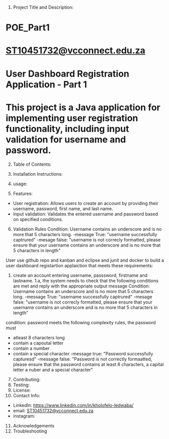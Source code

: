 1. Project Title and Description:
# POE_Part1
# ST10451732@vcconnect.edu.za
# User Dashboard Registration Application - Part 1
# This project is a Java application for implementing user registration functionality, including input validation for username and password.

2. Table of Contents:


3. Installation Instructions:

4. usage:

5. Features:
- User registration: Allows users to create an account by providing their username, password, first name, and last name.
- Input validation: Validates the entered username and password based on specified conditions.

6. Validation Rules
Condition: Username contains an underscore and is no more that 5 characters long. 
-message True: "username successfully captrured"
-mesage false: "username is not correcly formatted, please ensure that your username contains an underscore and is no more that 5 characters in length"

User
use github repo and kanban and eclipse and junit and docker to build a user dashboard registartion applaiction that meets these requirements:

1. create an account entering username, passsword, firstname and lastname. 1.a, the system needs to check that the following conditions are met and reply with the appropriate output message
Condition: Username contains an underscore and is no more that 5 characters long. 
-message True: "username successfully captrured"
-mesage false: "username is not correcly formatted, please ensure that your username contains an underscore and is no more that 5 characters in length"

condition: password meets the following complexity rules, the password must
* atleast 8 characters long
* contain a capoutal letter
* contain a number
* contain a special character
-message true: "Password successfully capturesd"
-message false: "Password is not correctly formaatted, please ensure that the password contains at least 8 characters, a capital letter a nuber and a special character"

7. Contributing:
8. Testing:
9. License:
10. Contact Info:
* LinkedIn: https://www.linkedin.com/in/kholofelo-ledwaba/
* email: ST10451732@vcconnect.edu.za
* instagram: 

11. Acknowledgements
12. Troubleshooting 
 
